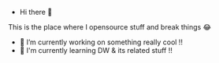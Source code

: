 -  Hi there 👋

This is the place where I opensource stuff and break things 😂

- 🐉 I’m currently working on something really cool !!
- 🌱 I'm currently learning DW & its related stuff !!

<!---
JoDBman/JoDBman is a ✨ special ✨ repository because its `README.md` (this file) appears on your GitHub profile.
You can click the Preview link to take a look at your changes.
--->
